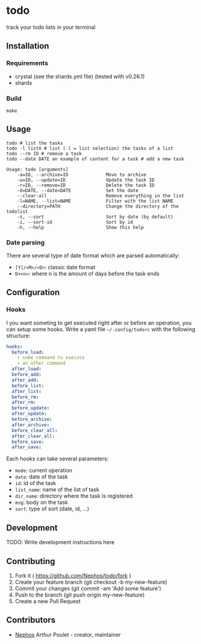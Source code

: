 # todo

track your todo lists in your terminal

## Installation

### Requirements

- crystal (see the shards.yml file) (tested with v0.26.1)
- shards

### Build

    make

## Usage

    todo # list the tasks
    todo -l listX # list (-l = list selection) the tasks of a list
    todo --rm ID # remove a task
    todo --date DATE an example of content for a task # add a new task

    Usage: todo [arguments]
        -a=ID, --archive=ID              Move to archive
        -u=ID, --update=ID               Update the task ID
        -r=ID, --remove=ID               Delete the task ID
        -d=DATE, --date=DATE             Set the date
        --clear-all                      Remove everything in the list
        -l=NAME, --list=NAME             Filter with the list NAME
        --directory=PATH                 Change the directory of the todolist
        -s, --sort                       Sort by date (by default)
        -i, --sort-id                    Sort by id
        -h, --help                       Show this help

### Date parsing
There are several type of date format which are parsed automatically:

- ``[Y]/<M>/<D>``: classic date format
- ``D+<n>``: where n is the amount of days before the task ends

## Configuration

### Hooks
I you want someting to get executed right after or before an operation,
you can setup some hooks.
Write a yaml file `~/.config/todorc` with the following structure:

```yaml
hooks:
  before_load:
    - some command to execute
    - an other command
  after_load:
  before_add:
  after_add:
  before_list:
  after_list:
  before_rm:
  after_rm:
  before_update:
  after_update:
  before_archive:
  after_archive:
  before_clear_all:
  after_clear_all:
  before_save:
  after_save:
```

Each hooks can take several parameters:

- `mode`: current operation
- `date`: date of the task
- `id`: id of the task
- `list_name`: name of the list of task
- `dir_name`: directory where the task is registered
- `msg`: body on the task
- `sort`: type of sort (date, id, ...)


## Development

TODO: Write development instructions here

## Contributing

1. Fork it ( https://github.com/Nephos/todo/fork )
2. Create your feature branch (git checkout -b my-new-feature)
3. Commit your changes (git commit -am 'Add some feature')
4. Push to the branch (git push origin my-new-feature)
5. Create a new Pull Request

## Contributors

- [Nephos](https://github.com/Nephos) Arthur Poulet - creator, maintainer
